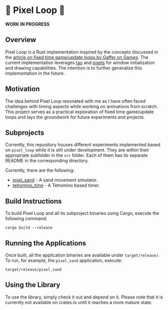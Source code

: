 # 🎨 Pixel Loop 🔁

**WORK IN PROGRESS**

## Overview

Pixel Loop is a Rust implementation inspired by the concepts discussed in the [article on fixed time game/update loops by Gaffer on Games](https://gafferongames.com/post/fix_your_timestep/). The current implementation leverages [tao](https://crates.io/crates/tao) and [pixels](https://crates.io/crates/pixels) for window initialization and drawing capabilities. The intention is to further generalize this implementation in the future.

## Motivation

The idea behind Pixel Loop resonated with me as I have often faced challenges with timing aspects while working on animations from scratch. This project serves as a practical exploration of fixed time game/update loops and lays the groundwork for future experiments and projects.

## Subprojects

Currently, this repository houses different experiments implemented based on `pixel_loop` while it is still under development. They are within their appropriate subfolder in the `src` folder. Each of them has its separate README in the corresponding directory.

Currently, there are the following:

* [pixel_sand](src/pixel_sand/README.md) - A sand movement simulator.
* [tetromino_time](src/tetromino_time/README.md) - A Tetromino based timer.

## Build Instructions

To build Pixel Loop and all its subproject binaries using Cargo, execute the following command:

```shell
cargo build --release
```

## Running the Applications

Once built, all the application binaries are available under `target/release/`. To run, for example, the `pixel_sand` application, execute:

```
target/release/pixel_sand
```

## Using the Library

To use the library, simply check it out and depend on it. Please note that it is currently not available on crates.io until it reaches a more mature state.
